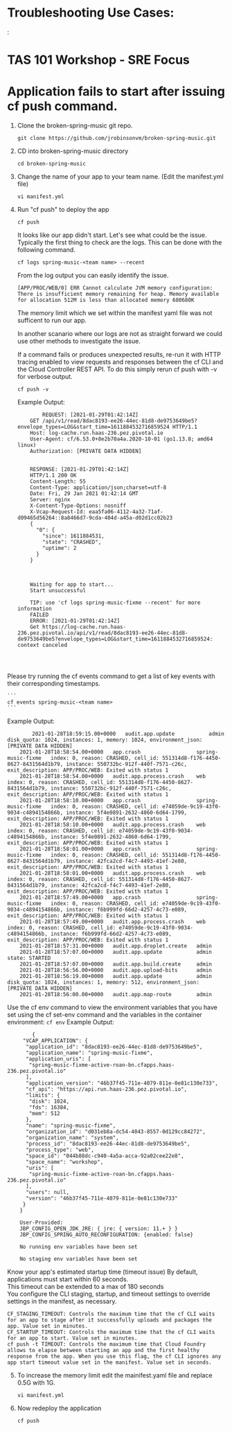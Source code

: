 # Troubleshooting Use Cases:

:  
        <!-- 
        https://docs.cloudfoundry.org/devguide/deploy-apps/large-app-deploy.html
        https://docs.cloudfoundry.org/devguide/deploy-apps/troubleshoot-app-health.html#time  
        https://docs.cloudfoundry.org/adminguide/troubleshooting_slow_requests.html 
        https://docs.cloudfoundry.org/adminguide/troubleshooting_slow_requests.html#app_logs
        https://docs.cloudfoundry.org/devguide/deploy-apps/troubleshoot-app-health.html#time
        https://docs.pivotal.io/ops-manager/2-10/security/pcf-infrastructure/check-expiration.html#check-ui
        https://docs.cloudfoundry.org/concepts/http-routing.html#app-instance-routing
        https://docs.cloudfoundry.org/adminguide/troubleshooting_slow_requests.html#duplicate-latency
        -->

# TAS 101 Workshop - SRE Focus 

# Application fails to start after issuing cf push command.  
1. Clone the broken-spring-music git repo. 
    ```
    git clone https://github.com/jrobinsonvm/broken-spring-music.git
    ```
2. CD into broken-spring-music directory  
    ```
    cd broken-spring-music
    ```
3. Change the name of your app to your team name. (Edit the manifest.yml file) 
    ```
    vi manifest.yml
    ```
4. Run "cf push" to deploy the app
    ```
    cf push
    ```
    It looks like our app didn't start.  Let's see what could be the issue.   
    Typically the first thing to check are the logs.  This can be done with the following command.  
    ```
    cf logs spring-music-<team name> --recent
    ```
    
    
    From the log output you can easily identify the issue.  
    ```
    [APP/PROC/WEB/0] ERR Cannot calculate JVM memory configuration: There is insufficient memory remaining for heap. Memory available for allocation 512M is less than allocated memory 680680K
    ```
    The memory limit which we set within the manifest yaml file was not sufficent to run our app.  

    In another scanario where our logs are not as straight forward we could use other methods to investigate the issue.   

    If a command fails or produces unexpected results, re-run it with HTTP tracing enabled to view requests and responses between the cf CLI and the Cloud Controller REST API.
    To do this simply rerun cf push with -v for verbose output.  
    ```
    cf push -v 
    ```
    
    
    Example Output: 
    
    ```
            REQUEST: [2021-01-29T01:42:14Z]
        GET /api/v1/read/8dac8193-ee26-44ec-81d8-de9753649be5?envelope_types=LOG&start_time=1611884532716859524 HTTP/1.1
        Host: log-cache.run.haas-236.pez.pivotal.io
        User-Agent: cf/6.53.0+8e2b70a4a.2020-10-01 (go1.13.8; amd64 linux)
        Authorization: [PRIVATE DATA HIDDEN]


        RESPONSE: [2021-01-29T01:42:14Z]
        HTTP/1.1 200 OK
        Content-Length: 55
        Content-Type: application/json;charset=utf-8
        Date: Fri, 29 Jan 2021 01:42:14 GMT
        Server: nginx
        X-Content-Type-Options: nosniff
        X-Vcap-Request-Id: eaa5fa06-4112-4a32-71af-d09465d56264::8a8466d7-9cda-404d-a45a-d02d1cc02b23
        {
          "0": {
            "since": 1611884531,
            "state": "CRASHED",
            "uptime": 2
          }
        }



        Waiting for app to start...
        Start unsuccessful

        TIP: use 'cf logs spring-music-fixme --recent' for more information
        FAILED
        ERROR: [2021-01-29T01:42:14Z]
        Get https://log-cache.run.haas-236.pez.pivotal.io/api/v1/read/8dac8193-ee26-44ec-81d8-de9753649be5?envelope_types=LOG&start_time=1611884532716859524: context canceled

        
    
    
  Please try running the cf events command to get a list of key events with their corresponding timestamps.   
    
    ```
    cf events spring-music-<team name>
    ```    
    
   Example Output:
    
    
            2021-01-28T18:59:15.00+0000   audit.app.update           admin                disk_quota: 1024, instances: 1, memory: 1024, environment_json: [PRIVATE DATA HIDDEN]
        2021-01-28T18:58:54.00+0000   app.crash                  spring-music-fixme   index: 0, reason: CRASHED, cell_id: 551314d8-f176-4450-8627-8431564d1b79, instance: 550732bc-912f-440f-7571-c26c, exit_description: APP/PROC/WEB: Exited with status 1
        2021-01-28T18:58:54.00+0000   audit.app.process.crash    web                  index: 0, reason: CRASHED, cell_id: 551314d8-f176-4450-8627-8431564d1b79, instance: 550732bc-912f-440f-7571-c26c, exit_description: APP/PROC/WEB: Exited with status 1
        2021-01-28T18:58:10.00+0000   app.crash                  spring-music-fixme   index: 0, reason: CRASHED, cell_id: e74059de-9c19-43f0-9034-c4894154866b, instance: 5f4e0891-2632-4860-6d64-1799, exit_description: APP/PROC/WEB: Exited with status 1
        2021-01-28T18:58:10.00+0000   audit.app.process.crash    web                  index: 0, reason: CRASHED, cell_id: e74059de-9c19-43f0-9034-c4894154866b, instance: 5f4e0891-2632-4860-6d64-1799, exit_description: APP/PROC/WEB: Exited with status 1
        2021-01-28T18:58:01.00+0000   app.crash                  spring-music-fixme   index: 0, reason: CRASHED, cell_id: 551314d8-f176-4450-8627-8431564d1b79, instance: 42fca2cd-f4c7-4493-41ef-2e80, exit_description: APP/PROC/WEB: Exited with status 1
        2021-01-28T18:58:01.00+0000   audit.app.process.crash    web                  index: 0, reason: CRASHED, cell_id: 551314d8-f176-4450-8627-8431564d1b79, instance: 42fca2cd-f4c7-4493-41ef-2e80, exit_description: APP/PROC/WEB: Exited with status 1
        2021-01-28T18:57:49.00+0000   app.crash                  spring-music-fixme   index: 0, reason: CRASHED, cell_id: e74059de-9c19-43f0-9034-c4894154866b, instance: f6b999fd-66d2-4257-4c73-e089, exit_description: APP/PROC/WEB: Exited with status 1
        2021-01-28T18:57:49.00+0000   audit.app.process.crash    web                  index: 0, reason: CRASHED, cell_id: e74059de-9c19-43f0-9034-c4894154866b, instance: f6b999fd-66d2-4257-4c73-e089, exit_description: APP/PROC/WEB: Exited with status 1
        2021-01-28T18:57:31.00+0000   audit.app.droplet.create   admin
        2021-01-28T18:57:07.00+0000   audit.app.update           admin                state: STARTED
        2021-01-28T18:57:07.00+0000   audit.app.build.create     admin
        2021-01-28T18:56:56.00+0000   audit.app.upload-bits      admin
        2021-01-28T18:56:19.00+0000   audit.app.update           admin                disk_quota: 1024, instances: 1, memory: 512, environment_json: [PRIVATE DATA HIDDEN]
        2021-01-28T18:56:00.00+0000   audit.app.map-route        admin

    
    
 Use the cf env command to view the environment variables that you have set using the cf set-env command and the variables in the container environment:
    ```
    cf env
    ```
            Example Output: 
            
            {
         "VCAP_APPLICATION": {
          "application_id": "8dac8193-ee26-44ec-81d8-de9753649be5",
          "application_name": "spring-music-fixme",
          "application_uris": [
           "spring-music-fixme-active-roan-bn.cfapps.haas-236.pez.pivotal.io"
          ],
          "application_version": "46b37f45-711e-4079-811e-0e81c130e733",
          "cf_api": "https://api.run.haas-236.pez.pivotal.io",
          "limits": {
           "disk": 1024,
           "fds": 16384,
           "mem": 512
          },
          "name": "spring-music-fixme",
          "organization_id": "d031eb8a-dc54-4043-8557-0d129cc84272",
          "organization_name": "system",
          "process_id": "8dac8193-ee26-44ec-81d8-de9753649be5",
          "process_type": "web",
          "space_id": "044b88dc-c940-4a5a-acca-92a02cee22e8",
          "space_name": "workshop",
          "uris": [
           "spring-music-fixme-active-roan-bn.cfapps.haas-236.pez.pivotal.io"
          ],
          "users": null,
          "version": "46b37f45-711e-4079-811e-0e81c130e733"
         }
        }

        User-Provided:
        JBP_CONFIG_OPEN_JDK_JRE: { jre: { version: 11.+ } }
        JBP_CONFIG_SPRING_AUTO_RECONFIGURATION: {enabled: false}

        No running env variables have been set

        No staging env variables have been set

    
    
Know your app's estimated startup time (timeout issue)
By default, applications must start within 60 seconds.  
This timeout can be extended to a max of 180 seconds  
You configure the CLI staging, startup, and timeout settings to override settings in the manifest, as necessary. 
    
    CF_STAGING_TIMEOUT: Controls the maximum time that the cf CLI waits for an app to stage after it successfully uploads and packages the app. Value set in minutes.
    CF_STARTUP_TIMEOUT: Controls the maximum time that the cf CLI waits for an app to start. Value set in minutes.
    cf push -t TIMEOUT: Controls the maximum time that Cloud Foundry allows to elapse between starting an app and the first healthy response from the app. When you use this flag, the cf CLI ignores any app start timeout value set in the manifest. Value set in seconds.
    

5. To increase the memory limit edit the mainifest.yaml file and replace 0.5G with 1G.  
    ```
    vi manifest.yml 
    ```
6.  Now redeploy the application 
    ```
    cf push 
    ```
